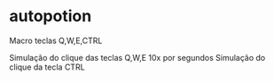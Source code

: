 # autopotion
Macro teclas  Q,W,E,CTRL


Simulação do clique das teclas Q,W,E  10x por segundos
Simulação do clique da tecla CTRL
